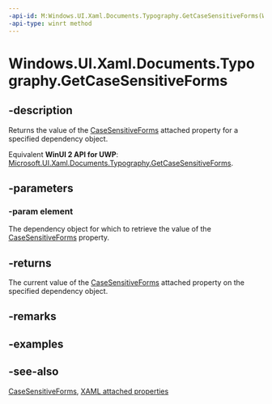 ```yaml
---
-api-id: M:Windows.UI.Xaml.Documents.Typography.GetCaseSensitiveForms(Windows.UI.Xaml.DependencyObject)
-api-type: winrt method
---
```


<!-- Method syntax
public bool GetCaseSensitiveForms(Windows.UI.Xaml.DependencyObject element)
-->

# Windows.UI.Xaml.Documents.Typography.GetCaseSensitiveForms

## -description
Returns the value of the [CaseSensitiveForms](typography_casesensitiveforms.md) attached property for a specified dependency object.

Equivalent **WinUI 2 API for UWP**: [Microsoft.UI.Xaml.Documents.Typography.GetCaseSensitiveForms](/windows/winui/api/microsoft.ui.xaml.documents.typography.getcasesensitiveforms).

## -parameters
### -param element
The dependency object for which to retrieve the value of the [CaseSensitiveForms](typography_casesensitiveforms.md) property.

## -returns
The current value of the [CaseSensitiveForms](typography_casesensitiveforms.md) attached property on the specified dependency object.

## -remarks

## -examples

## -see-also

[CaseSensitiveForms](typography_casesensitiveforms.md), [XAML attached properties](/windows/uwp/xaml-platform/attached-properties-overview)
